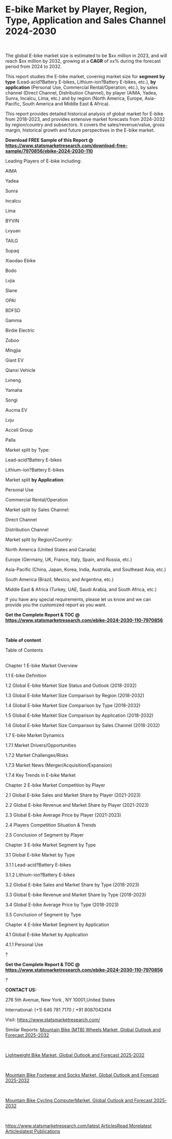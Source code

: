 <h1>E-bike Market by Player, Region, Type, Application and Sales Channel 2024-2030</h1><br/><p>The global E-bike market size is estimated to be $xx million in 2023, and will reach $xx million by 2032, growing at a <strong>CAGR</strong> of xx% during the forecast period from 2024 to 2032.</p>
 
 
 
 <p>This report studies the E-bike market, covering market size for <strong>segment by type</strong> (Lead-acid?Battery E-bikes, Lithium-ion?Battery E-bikes, etc.), <strong>by application</strong> (Personal Use, Commercial Rental/Operation, etc.), by sales channel (Direct Channel, Distribution Channel), by player (AIMA, Yadea, Sunra, Incalcu, Lima, etc.) and by region (North America, Europe, Asia-Pacific, South America and Middle East & Africa).</p>
 
 
 
 <p>This report provides detailed historical analysis of global market for E-bike from 2018-2023, and provides extensive market forecasts from 2024-2032 by region/country and subsectors. It covers the sales/revenue/value, gross margin, historical growth and future perspectives in the E-bike market.</p>
 
 
 
 <p><strong>Download FREE Sample of this Report @ <a href="https://www.statsmarketresearch.com/download-free-sample/7970856/ebike-2024-2030-110">https://www.statsmarketresearch.com/download-free-sample/7970856/ebike-2024-2030-110</a></strong></p>
 
 
 
 <p>Leading Players of E-bike including:</p>
 
 
 
 <p>AIMA</p>
 
 
 
 <p>Yadea</p>
 
 
 
 <p>Sunra</p>
 
 
 
 <p>Incalcu</p>
 
 
 
 <p>Lima</p>
 
 
 
 <p>BYVIN</p>
 
 
 
 <p>Lvyuan</p>
 
 
 
 <p>TAILG</p>
 
 
 
 <p>Supaq</p>
 
 
 
 <p>Xiaodao Ebike</p>
 
 
 
 <p>Bodo</p>
 
 
 
 <p>Lvjia</p>
 
 
 
 <p>Slane</p>
 
 
 
 <p>OPAI</p>
 
 
 
 <p>BDFSD</p>
 
 
 
 <p>Gamma</p>
 
 
 
 <p>Birdie Electric</p>
 
 
 
 <p>Zuboo</p>
 
 
 
 <p>Mingjia</p>
 
 
 
 <p>Giant EV</p>
 
 
 
 <p>Qianxi Vehicle</p>
 
 
 
 <p>Lvneng</p>
 
 
 
 <p>Yamaha</p>
 
 
 
 <p>Songi</p>
 
 
 
 <p>Aucma EV</p>
 
 
 
 <p>Lvju</p>
 
 
 
 <p>Accell Group</p>
 
 
 
 <p>Palla</p>
 
 
 
 <p>Market split by Type:</p>
 
 
 
 <p>Lead-acid?Battery E-bikes</p>
 
 
 
 <p>Lithium-ion?Battery E-bikes</p>
 
 
 
 <p>Market split <strong>by Application</strong>:</p>
 
 
 
 <p>Personal Use</p>
 
 
 
 <p>Commercial Rental/Operation</p>
 
 
 
 <p>Market split by Sales Channel:</p>
 
 
 
 <p>Direct Channel</p>
 
 
 
 <p>Distribution Channel</p>
 
 
 
 <p>Market split by Region/Country:</p>
 
 
 
 <p>North America (United States and Canada)</p>
 
 
 
 <p>Europe (Germany, UK, France, Italy, Spain, and Russia, etc.)</p>
 
 
 
 <p>Asia-Pacific (China, Japan, Korea, India, Australia, and Southeast Asia, etc.)</p>
 
 
 
 <p>South America (Brazil, Mexico, and Argentina, etc.)</p>
 
 
 
 <p>Middle East & Africa (Turkey, UAE, Saudi Arabia, and South Africa, etc.)</p>
 
 
 
 <p>If you have any special requirements, please let us know and we can provide you the customized report as you want.</p>
 
 
 
 <div><b>Get the Complete Report & TOC @ <a href="https://www.statsmarketresearch.com/ebike-2024-2030-110-7970856">https://www.statsmarketresearch.com/ebike-2024-2030-110-7970856</a></b></div>
 
 
 
 <p><br />
 
 <b>Table of content</b></p>
 
 
 
 <p>Table of Contents<br />
 
 <br />
 
 Chapter 1 E-bike Market Overview<br />
 
 1.1 E-bike Definition<br />
 
 1.2 Global E-bike Market Size Status and Outlook (2018-2032)<br />
 
 1.3 Global E-bike Market Size Comparison by Region (2018-2032)<br />
 
 1.4 Global E-bike Market Size Comparison by Type (2018-2032)<br />
 
 1.5 Global E-bike Market Size Comparison by Application (2018-2032)<br />
 
 1.6 Global E-bike Market Size Comparison by Sales Channel (2018-2032)<br />
 
 1.7 E-bike Market Dynamics<br />
 
 1.7.1 Market Drivers/Opportunities<br />
 
 1.7.2 Market Challenges/Risks<br />
 
 1.7.3 Market News (Merger/Acquisition/Expansion)<br />
 
 1.7.4 Key Trends in E-bike Market<br />
 
 Chapter 2 E-bike Market Competition by Player<br />
 
 2.1 Global E-bike Sales and Market Share by Player (2021-2023)<br />
 
 2.2 Global E-bike Revenue and Market Share by Player (2021-2023)<br />
 
 2.3 Global E-bike Average Price by Player (2021-2023)<br />
 
 2.4 Players Competition Situation & Trends<br />
 
 2.5 Conclusion of Segment by Player<br />
 
 Chapter 3 E-bike Market Segment by Type<br />
 
 3.1 Global E-bike Market by Type<br />
 
 3.1.1 Lead-acid?Battery E-bikes<br />
 
 3.1.2 Lithium-ion?Battery E-bikes<br />
 
 3.2 Global E-bike Sales and Market Share by Type (2018-2023)<br />
 
 3.3 Global E-bike Revenue and Market Share by Type (2018-2023)<br />
 
 3.4 Global E-bike Average Price by Type (2018-2023)<br />
 
 3.5 Conclusion of Segment by Type<br />
 
 Chapter 4 E-bike Market Segment by Application<br />
 
 4.1 Global E-bike Market by Application<br />
 
 4.1.1 Personal Use<br />
 
 ? </p>
 
 
 
 <div><b>Get the Complete Report & TOC @ <a href="https://www.statsmarketresearch.com/ebike-2024-2030-110-7970856">https://www.statsmarketresearch.com/ebike-2024-2030-110-7970856</a></b></div>
 
 
 
 <p>? </p>
 
 
 
 <p><b>CONTACT US:</b><br />
 
 276 5th Avenue, New York , NY 10001,United States<br />
 
 International: (+1) 646 781 7170 / +91 8087042414<br />
 
 Visit: <a href="https://www.statsmarketresearch.com/">https://www.statsmarketresearch.com/</a><br />
 
 Similar Reports: <a href="https://www.statsmarketresearch.com/ebike-2024-2030-110-7970856">Mountain Bike (MTB) Wheels Market, Global Outlook and Forecast 2025-2032</a><br />
 
 <br />
 
 <a href="https://www.statsmarketresearch.com/ebike-2024-2030-110-7970856">Lightweight Bike Market, Global Outlook and Forecast 2025-2032</a><br />
 
 <br />
 
 <a href="https://www.statsmarketresearch.com/ebike-2024-2030-110-7970856">Mountain Bike Footwear and Socks Market, Global Outlook and Forecast 2025-2032 </a><br />
 
 <br />
 
 <a href="https://www.statsmarketresearch.com/ebike-2024-2030-110-7970856">Mountain Bike Cycling ComputerMarket, Global Outlook and Forecast 2025-2032 </a><br />
 
 <br />
 
 <a href="https://gyeongbokgung.com">https://www.statsmarketresearch.com/</a><a href="https://hallyeomaritime.com">latest Articles</a><a href="https://jingwansa.com">Read More</a><a href="https://nguoiviet.jp/">latest Articles</a><a href="https://www.intelmarketresearch.com/">latest Publications</a></p>